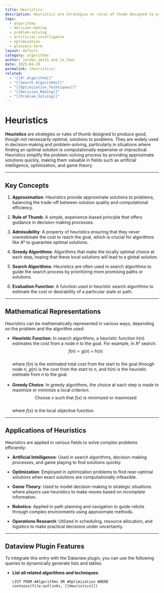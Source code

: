 ```yaml
---
title: Heuristics
description: Heuristics are strategies or rules of thumb designed to produce good, though not necessarily optimal, solutions to problems, often used in decision-making and problem-solving.
tags:
  - algorithms
  - decision-making
  - problem-solving
  - artificial-intelligence
  - optimization
  - glossary-term
layout: default
category: algorithms
author: Jordan_Smith_and_le_Chat
date: 2025-04-29
permalink: /heuristics/
related:
  - "[[A*_Algorithm]]"
  - "[[Search_Algorithms]]"
  - "[[Optimization_Techniques]]"
  - "[[Decision_Making]]"
  - "[[Problem_Solving]]"
---
```


# Heuristics

**Heuristics** are strategies or rules of thumb designed to produce good, though not necessarily optimal, solutions to problems. They are widely used in decision-making and problem-solving, particularly in situations where finding an optimal solution is computationally expensive or impractical. Heuristics simplify the problem-solving process by providing approximate solutions quickly, making them valuable in fields such as artificial intelligence, optimization, and game theory.

---

## Key Concepts

1. **Approximation**: Heuristics provide approximate solutions to problems, balancing the trade-off between solution quality and computational efficiency.
   <br>

2. **Rule of Thumb**: A simple, experience-based principle that offers guidance in decision-making processes.
   <br>

3. **Admissibility**: A property of heuristics ensuring that they never overestimate the cost to reach the goal, which is crucial for algorithms like A* to guarantee optimal solutions.
   <br>

4. **Greedy Algorithms**: Algorithms that make the locally optimal choice at each step, hoping that these local solutions will lead to a global solution.
   <br>

5. **Search Algorithms**: Heuristics are often used in search algorithms to guide the search process by prioritizing more promising paths or solutions.
   <br>

6. **Evaluation Function**: A function used in heuristic search algorithms to estimate the cost or desirability of a particular state or path.
   <br>

---

## Mathematical Representations

Heuristics can be mathematically represented in various ways, depending on the problem and the algorithm used:

- **Heuristic Function**: In search algorithms, a heuristic function $h(n)$ estimates the cost from a node $n$ to the goal. For example, in A* search:
  $$
  f(n) = g(n) + h(n)
  $$
  <br>
  where $f(n)$ is the estimated total cost from the start to the goal through node $n$, $g(n)$ is the cost from the start to $n$, and $h(n)$ is the heuristic estimate from $n$ to the goal.
  <br><br>
- **Greedy Choice**: In greedy algorithms, the choice at each step is made to maximize or minimize a local criterion:
  $$
  \text{Choose } x \text{ such that } f(x) \text{ is minimized or maximized}
  $$
  <br>
  where $f(x)$ is the local objective function.
  <br>

---

## Applications of Heuristics

Heuristics are applied in various fields to solve complex problems efficiently:

- **Artificial Intelligence**: Used in search algorithms, decision-making processes, and game playing to find solutions quickly.
  <br>

- **Optimization**: Employed in optimization problems to find near-optimal solutions when exact solutions are computationally infeasible.
  <br>

- **Game Theory**: Used to model decision-making in strategic situations where players use heuristics to make moves based on incomplete information.
  <br>

- **Robotics**: Applied in path planning and navigation to guide robots through complex environments using approximate methods.
  <br>

- **Operations Research**: Utilized in scheduling, resource allocation, and logistics to make practical decisions under uncertainty.
  <br>

---

## Dataview Plugin Features

To integrate this entry with the Dataview plugin, you can use the following queries to dynamically generate lists and tables:

- **List all related algorithms and techniques**:
  ```dataview
  LIST FROM #Algorithms OR #Optimization WHERE contains(file.outlinks, [[Heuristics]])
